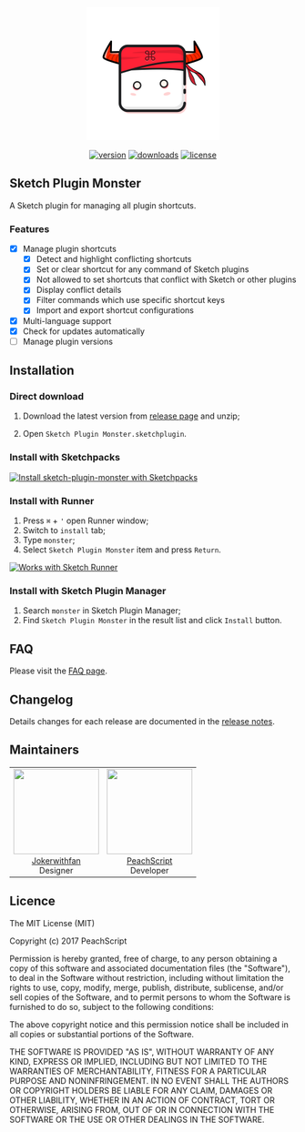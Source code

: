 <p align="center"><img width="234" src="./Sketch%20Plugin%20Monster.sketchplugin/Contents/Resources/logo.png"></p>

<p align="center">
  <a href="https://github.com/PeachScript/sketch-plugin-monster"><img src="https://img.shields.io/github/release/PeachScript/sketch-plugin-monster.svg" alt="version"></a>
  <a href="https://github.com/PeachScript/sketch-plugin-monster"><img src="https://img.shields.io/github/downloads/PeachScript/sketch-plugin-monster/total.svg" alt="downloads"></a>
  <a href="https://github.com/PeachScript/sketch-plugin-monster"><img src="https://img.shields.io/github/license/PeachScript/sketch-plugin-monster.svg" alt="license"></a>
</p>

## Sketch Plugin Monster
A Sketch plugin for managing all plugin shortcuts.

### Features

- [x] Manage plugin shortcuts
  - [x] Detect and highlight conflicting shortcuts
  - [x] Set or clear shortcut for any command of Sketch plugins
  - [x] Not allowed to set shortcuts that conflict with Sketch or other plugins
  - [x] Display conflict details
  - [x] Filter commands which use specific shortcut keys
  - [x] Import and export shortcut configurations
- [x] Multi-language support
- [x] Check for updates automatically
- [ ] Manage plugin versions

## Installation

### Direct download

1. Download the latest version from [release page](https://github.com/PeachScript/sketch-plugin-monster/releases) and unzip;

2. Open `Sketch Plugin Monster.sketchplugin`.

### Install with Sketchpacks

<a href="https://sketchpacks.com/PeachScript/sketch-plugin-monster/install"><img src="https://sketchpacks-com.s3.amazonaws.com/assets/badges/sketchpacks-badge-install.png" alt="Install sketch-plugin-monster with Sketchpacks" width="160"></a>

### Install with Runner

1. Press `⌘` + `'` open Runner window;
2. Switch to `install` tab;
3. Type `monster`;
4. Select `Sketch Plugin Monster` item and press `Return`.

<a href="http://bit.ly/SketchRunnerWebsite"><img src="http://bit.ly/RunnerBadgeBlue" alt="Works with Sketch Runner" width="160"></a>

### Install with Sketch Plugin Manager

1. Search `monster` in Sketch Plugin Manager;
2. Find `Sketch Plugin Monster` in the result list and click `Install` button.

## FAQ

Please visit the [FAQ page](https://github.com/PeachScript/sketch-plugin-monster/blob/master/doc/FAQ.md).

## Changelog

Details changes for each release are documented in the [release notes](https://github.com/PeachScript/sketch-plugin-monster/releases).

## Maintainers

<table>
  <tbody>
    <tr>
      <td align="center">
        <img width="150" height="150"
        src="https://avatars1.githubusercontent.com/u/25733842?v=3&s=150">
        <br>
        <a href="https://github.com/Jokerwithfan">Jokerwithfan</a>
        <br>
        Designer
      </td>
      <td align="center">
        <img width="150" height="150"
        src="https://avatars0.githubusercontent.com/u/5035925?v=3&s=150">
        <br>
        <a href="https://github.com/PeachScript">PeachScript</a>
        <br>
        Developer
      </td>
    </tr>
  <tbody>
</table>

## Licence

The MIT License (MIT)

Copyright (c) 2017 PeachScript

Permission is hereby granted, free of charge, to any person obtaining a copy
of this software and associated documentation files (the "Software"), to deal
in the Software without restriction, including without limitation the rights
to use, copy, modify, merge, publish, distribute, sublicense, and/or sell
copies of the Software, and to permit persons to whom the Software is
furnished to do so, subject to the following conditions:

The above copyright notice and this permission notice shall be included in all
copies or substantial portions of the Software.

THE SOFTWARE IS PROVIDED "AS IS", WITHOUT WARRANTY OF ANY KIND, EXPRESS OR
IMPLIED, INCLUDING BUT NOT LIMITED TO THE WARRANTIES OF MERCHANTABILITY,
FITNESS FOR A PARTICULAR PURPOSE AND NONINFRINGEMENT. IN NO EVENT SHALL THE
AUTHORS OR COPYRIGHT HOLDERS BE LIABLE FOR ANY CLAIM, DAMAGES OR OTHER
LIABILITY, WHETHER IN AN ACTION OF CONTRACT, TORT OR OTHERWISE, ARISING FROM,
OUT OF OR IN CONNECTION WITH THE SOFTWARE OR THE USE OR OTHER DEALINGS IN THE
SOFTWARE.
